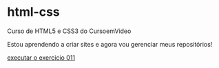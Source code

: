 # html-css
 Curso de HTML5 e CSS3 do CursoemVideo

 Estou aprendendo a criar sites e agora vou gerenciar meus repositórios!

 <a href="https://pedrohenriquealvespessoa.github.io/html5-css3/exercicios/ex011.html">executar o exercicio 011</a>